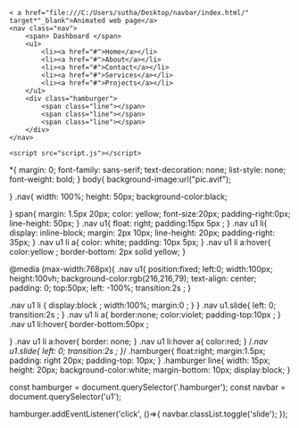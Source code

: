 <!DOCTYPE html>
<html lang="en">
<head>
    <meta charset="UTF-8">
    <meta http-equiv="X-UA-Compatible" content="IE=edge">
    <meta name="viewport" content="width=device-width, initial-scale=1.0">
    <title>navbar</title>
    <link rel="stylesheet" href="style.css">
</head>
<body>

    < a href="file:///C:/Users/sutha/Desktop/navbar/index.html/" target*"_blank">Animated web page</a>
    <nav class="nav">
        <span> Dashboard </span>
        <u1>
            <li><a href="#">Home</a></li>
            <li><a href="#">About</a></li>
            <li><a href="#">Contact</a></li>
            <li><a href="#">Services</a></li>
            <li><a href="#">Projects</a></li>
        </u1>
        <div class="hamburger">
            <span class="line"></span>
            <span class="line"></span>
            <span class="line"></span>
        </div>
    </nav>

    <script src="script.js"></script>
</body>
</html>

*{
    margin: 0;
    font-family: sans-serif;
    text-decoration: none;
    list-style: none;
    font-weight: bold;
}
body{
    background-image:url("pic.avif");
    
    
}
.nav{
    width: 100%;
    height: 50px;
    background-color:black;
    
}
span{
    margin: 1.5px 20px;
    color: yellow;
    font-size:20px;
    padding-right:0px;
    line-height: 50px;
}
.nav u1{
    float: right;
    padding:15px 5px ;
}
.nav u1 li{
    display: inline-block;
    margin: 2px 10px;
    line-height: 20px;
    padding-right: 35px;
}
.nav u1 li a{
    color: white;
    padding: 10px 5px;
}
.nav u1 li a:hover{
    color:yellow ;
    border-bottom: 2px solid yellow;
}

@media (max-width:768px){
  .nav u1{
    position:fixed;
    left:0;
    width:100px;
    height:100vh;
    background-color:rgb(216,216,79);
    text-align: center;
    padding: 0;
    top:50px;
    left: -100%;
    transition:2s ;
  }

  .nav u1 li {
    display:block ;
    width:100%;
    margin:0 ;
  }
}
.nav u1.slide{
    left: 0;
    transition:2s ;
}
.nav u1 li a{
    border:none;
    color:violet;
    padding-top:10px ;
}
.nav u1 li:hover{
    border-bottom:50px ;

}
.nav u1 li a:hover{
    border: none;
}
.nav u1 li:hover a{
    color:red;
}
/*.nav u1.slide{
    left: 0;
    transition:2s ;
}*/
  .hamburger{
    float:right;
    margin:1.5px;
    padding: right  20px;
    padding-top: 10px;
  }
  .hamburger line{
    width: 15px;
    height: 20px;
    background-color:white;
    margin-bottom: 10px;
    display:block;
  }
  
  const hamburger = document.querySelector('.hamburger');
const navbar = document.querySelector('u1');

hamburger.addEventListener('click', ()=>{
    navbar.classList.toggle('slide');
});
